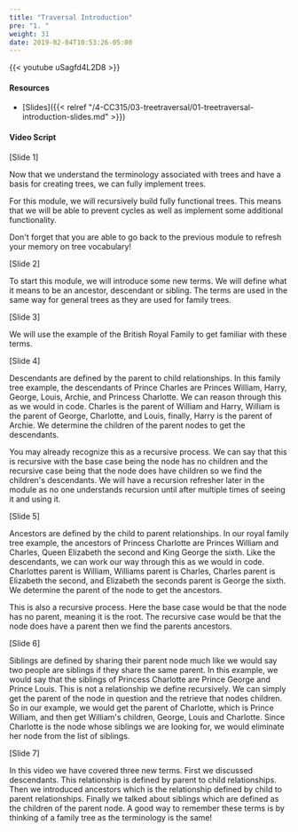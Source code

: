 ```yaml
---
title: "Traversal Introduction"
pre: "1. "
weight: 31
date: 2019-02-04T10:53:26-05:00
---
```


{{< youtube uSagfd4L2D8 >}}

#### Resources
* [Slides]({{< relref "/4-CC315/03-treetraversal/01-treetraversal-introduction-slides.md" >}})

#### Video Script

[Slide 1]

Now that we understand the terminology associated with trees and have a basis for creating trees, we can fully implement trees. 

For this module, we will recursively build fully functional trees. This means that we will be able to prevent cycles as well as implement some additional functionality. 

Don't forget that you are able to go back to the previous module to refresh your memory on tree vocabulary!

[Slide 2]

To start this module, we will introduce some new terms. We will define what it means to be an ancestor, descendant or sibling. The terms are used in the same way for general trees as they are used for family trees. 

[Slide 3]

We will use the example of the British Royal Family to get familiar with these terms. 

[Slide 4]

Descendants are defined by the parent to child relationships. In this family tree example, the descendants of Prince Charles are Princes William, Harry, George, Louis, Archie, and Princess Charlotte. We can reason through this as we would in code. Charles is the parent of William and Harry, William is the parent of George, Charlotte, and Louis, finally, Harry is the parent of Archie. We determine the children of the parent nodes to get the descendants. 

You may already recognize this as a recursive process. We can say that this is recursive with the base case being the node has no children and the recursive case being that the node does have children so we find the children's descendants. We will have a recursion refresher later in the module as no one understands recursion until after multiple times of seeing it and using it. 

[Slide 5]

Ancestors are defined by the child to parent relationships. In our royal family tree example, the ancestors of Princess Charlotte are Princes William and Charles, Queen Elizabeth the second and King George the sixth. Like the descendants, we can work our way through this as we would in code. Charlottes parent is William, Williams parent is Charles, Charles parent is Elizabeth the second, and Elizabeth the seconds parent is George the sixth. We determine the parent of the node to get the ancestors. 

This is also a recursive process. Here the base case would be that the node has no parent, meaning it is the root. The recursive case would be that the node does have a parent then we find the parents ancestors. 

[Slide 6]

Siblings are defined by sharing their parent node much like we would say two people are siblings if they share the same parent. In this example, we would say that the siblings of Princess Charlotte are Prince George and Prince Louis. This is not a relationship we define recursively. We can simply get the parent of the node in question and the retrieve that nodes children. So in our example, we would get the parent of Charlotte, which is Prince William, and then get William's children, George, Louis and Charlotte. Since Charlotte is the node whose siblings we are looking for, we would eliminate her node from the list of siblings. 

[Slide 7]

In this video we have covered three new terms. First we discussed descendants. This relationship is defined by parent to child relationships. Then we introduced ancestors which is the relationship defined by child to parent relationships. Finally we talked about siblings which are defined as the children of the parent node. A good way to remember these terms is by thinking of a family tree as the terminology is the same! 